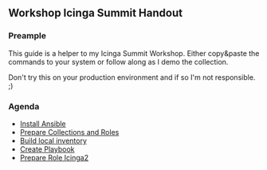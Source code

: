 ## Workshop Icinga Summit Handout

### Preample

This guide is a helper to my Icinga Summit Workshop.
Either copy&paste the commands to your system or follow along as I demo the collection.

Don't try this on your production environment and if so I'm not responsible. ;)

### Agenda

* [Install Ansible](docs/01-install-ansible.md)
* [Prepare Collections and Roles](docs/02-prepare-collections-and-roles.md)
* [Build local inventory](docs/03-build-local-inventory.md)
* [Create Playbook](docs/04-create-playbook.md)
* [Prepare Role Icinga2](docs/05-prepare-role-icinga2.md)
